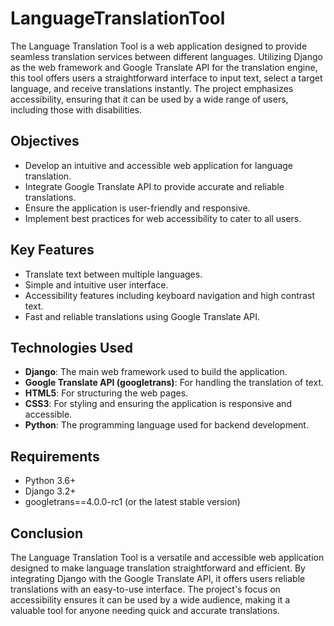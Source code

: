 ﻿# LanguageTranslationTool
The Language Translation Tool is a web application designed to provide seamless translation services between different languages. Utilizing Django as the web framework and Google Translate API for the translation engine, this tool offers users a straightforward interface to input text, select a target language, and receive translations instantly. The project emphasizes accessibility, ensuring that it can be used by a wide range of users, including those with disabilities.

## Objectives

- Develop an intuitive and accessible web application for language translation.
- Integrate Google Translate API to provide accurate and reliable translations.
- Ensure the application is user-friendly and responsive.
- Implement best practices for web accessibility to cater to all users.

## Key Features

- Translate text between multiple languages.
- Simple and intuitive user interface.
- Accessibility features including keyboard navigation and high contrast text.
- Fast and reliable translations using Google Translate API.

## Technologies Used

- **Django**: The main web framework used to build the application.
- **Google Translate API (googletrans)**: For handling the translation of text.
- **HTML5**: For structuring the web pages.
- **CSS3**: For styling and ensuring the application is responsive and accessible.
- **Python**: The programming language used for backend development.

## Requirements

- Python 3.6+
- Django 3.2+
- googletrans==4.0.0-rc1 (or the latest stable version)

## Conclusion

The Language Translation Tool is a versatile and accessible web application designed to make language translation straightforward and efficient. By integrating Django with the Google Translate API, it offers users reliable translations with an easy-to-use interface. The project's focus on accessibility ensures it can be used by a wide audience, making it a valuable tool for anyone needing quick and accurate translations.
